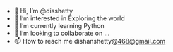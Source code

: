 - 👋 Hi, I’m @disshetty
- 👀 I’m interested in Exploring the world 
- 🌱 I’m currently learning Python
- 💞️ I’m looking to collaborate on ...
- 📫 How to reach me dishanshetty@468@gmail.com

